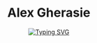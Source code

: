 <h1 align="center">Alex Gherasie</h1>
<p align="center">
  <a href="https://git.io/typing-svg"><img src="https://readme-typing-svg.herokuapp.com?font=Fira+Code&duration=1000&pause=500&center=true&vCenter=true&width=435&lines=Fullstack+Engineer;4th+year+CS+student;PoC+Alumni;Schnitzel+enthusiast" alt="Typing SVG" /></a>
</p>

